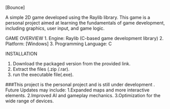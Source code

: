 [Bounce]

A simple 2D game developed using the Raylib library. This game is a personal project aimed at learning the fundamentals of game development, including graphics, user input, and game logic.


GAME OVERVIEW
    1. Engine: Raylib (C-based game development library)
    2. Platform: [Windows]
    3. Programming Language: C



INSTALLATION
1. Download the packaged version from the provided link.
2. Extract the files (.zip /.rar).
3. run the executable file(.exe).



###This project is the personal project and is still under development . Future Updates may include:
1.Expanded maps and more interactive elements.
2.Improved AI and gameplay mechanics.
3.Optimization for the wide range of devices.
